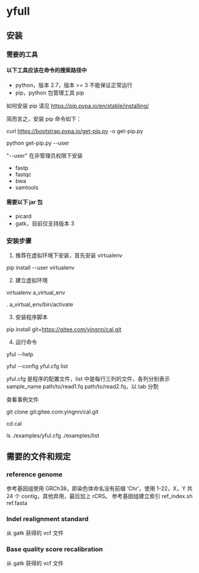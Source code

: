 
# yfull

## 安装

### 需要的工具
#### 以下工具应该在命令的搜索路径中
- python，版本 2.7，版本 >= 3 不能保证正常运行
- pip，python 包管理工具 pip

如何安装 pip 请见 https://pip.pypa.io/en/stable/installing/

简而言之，安装 pip 命令如下：

curl https://bootstrap.pypa.io/get-pip.py -o get-pip.py

python get-pip.py --user

"--user" 在非管理员权限下安装
- fastp
- fastqc
- bwa
- samtools
#### 需要以下 jar 包
- picard
- gatk，目前仅支持版本 3

### 安装步骤
1. 推荐在虚拟环境下安装，首先安装 virtualenv

pip install --user virtualenv

2. 建立虚拟环境

virtualenv a_virtual_env

. a_virtual_env/bin/activate

3. 安装程序脚本

pip install git+https://gitee.com/yingnn/cal.git

4. 运行命令

yful --help

yful --config yful.cfg list

yful.cfg 是程序的配置文件，list 中是每行三列的文件，各列分别表示 sample_name path/to/read1.fq path/to/read2.fq，以 tab 分割

查看事例文件

git clone git:gitee.com:yingnn/cal.git

cd cal

ls ./examples/yful.cfg ./examples/list

## 需要的文件和规定
### reference genome
参考基因组使用 GRCh38，即染色体命名没有前缀 ‘Chr’，使用 1-22，X，Y
共 24 个 contig，其他弃用，最后加上 rCRS。
参考基因组建立索引
ref_index.sh ref.fasta

### Indel realignment standard
从 gatk 获得的 vcf 文件
### Base quality score recalibration
从 gatk 获得的 vcf 文件


